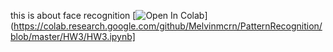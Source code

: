 this is about face recognition
[![Open In Colab](https://colab.research.google.com/assets/colab-badge.svg)](https://colab.research.google.com/github/Melvinmcrn/PatternRecognition/blob/master/HW3/HW3.ipynb]
